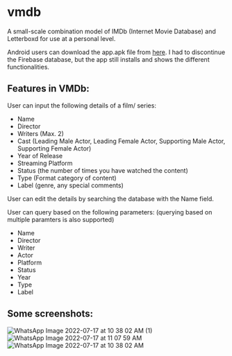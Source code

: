 # vmdb
A small-scale combination model of IMDb (Internet Movie Database) and Letterboxd for use at a personal level.

Android users can download the app.apk file from [here](https://drive.google.com/file/d/1UfuUfNRjh2pi1KveIaMBktqHdCMGqX1F/view?usp=sharing). I had to discontinue the Firebase database, but the app still installs and shows the different functionalities.

## Features in VMDb:

User can input the following details of a film/ series:
- Name
- Director
- Writers (Max. 2)
- Cast (Leading Male Actor, Leading Female Actor, Supporting Male Actor, Supporting Female Actor)
- Year of Release
- Streaming Platform
- Status (the number of times you have watched the content)
- Type (Format category of content)
- Label (genre, any special comments)

User can edit the details by searching the database with the Name field.

User can query based on the following parameters: (querying based on multiple paramters is also supported)
- Name
- Director
- Writer
- Actor
- Platform
- Status
- Year
- Type
- Label

## Some screenshots:
![WhatsApp Image 2022-07-17 at 10 38 02 AM (1)](https://user-images.githubusercontent.com/43022912/179386045-45c7230f-6002-44e7-abfe-dc1b6d79cc6a.jpeg)
![WhatsApp Image 2022-07-17 at 11 07 59 AM](https://user-images.githubusercontent.com/43022912/179386049-fbe40f50-6651-4d02-8043-b8fb62d6a14b.jpeg)
![WhatsApp Image 2022-07-17 at 10 38 02 AM](https://user-images.githubusercontent.com/43022912/179386051-46a934ad-ade9-4748-90aa-fae3875e42b9.jpeg)
